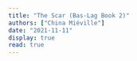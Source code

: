 ```yaml
---
title: "The Scar (Bas-Lag Book 2)"
authors: ["China Miéville"]
date: "2021-11-11"
display: true
read: true
---
```


